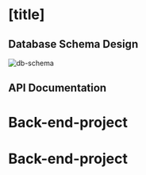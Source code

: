 # [title]

## Database Schema Design

![db-schema]

[db-schema]: ./images/example.png

## API Documentation
# Back-end-project
# Back-end-project
